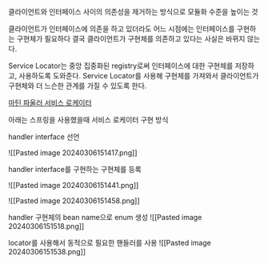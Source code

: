클라이언트와 인터페이스 사이의 의존성을 제거하는 방식으로 모듈화 수준을 높이는 것

클라이언트가 인터페이스에 의존을 하고 있더라도 어느 시점에는 인터페이스를 구현하는 구현체가 필요하다
결국 클라이언트가 구현체를 의존하고 있다는 사실은 바뀌지 않는다.

Service Locator는 중앙 집중화된 registry로써 인터페이스에 대한 구현체를 저장하고, 사용하도록 도와준다.
Service Locator를 사용해 구현체를 가져와서 클라이언트가 구현체와 더 느슨한 관계를 가질 수 있도록 한다.

[마틴 파울러 서비스 로케이터](https://martinfowler.com/articles/injection.html#UsingAServiceLocator)

아래는 스프링을 사용했을때 서비스 로케이터 구현 방식

handler interface 선언

![[Pasted image 20240306151417.png]]

handler interface를 구현하는 구현체를 등록

![[Pasted image 20240306151441.png]]

![[Pasted image 20240306151458.png]]

handler 구현체의 bean name으로 enum 생성
![[Pasted image 20240306151518.png]]

locator를 사용해서 동적으로 필요한 핸들러를 사용
![[Pasted image 20240306151538.png]]